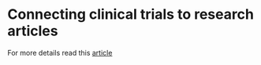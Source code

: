 # Connecting clinical trials to research articles

For more details read this [article](https://www.linkedin.com/pulse/connecting-clinical-trials-research-articles-shareef-podduturu/)
